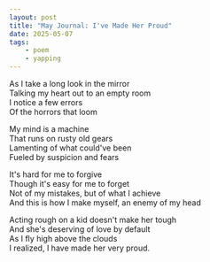 ```yaml
---
layout: post
title: "May Journal: I've Made Her Proud"
date: 2025-05-07
tags: 
    - poem
    - yapping
---
```


As I take a long look in the mirror \
Talking my heart out to an empty room \
I notice a few errors \
Of the horrors that loom

My mind is a machine \
That runs on rusty old gears \
Lamenting of what could've been \
Fueled by suspicion and fears

It's hard for me to forgive \
Though it's easy for me to forget \
Not of my mistakes, but of what I achieve \
And this is how I make myself, an enemy of my head

Acting rough on a kid doesn't make her tough \
And she's deserving of love by default \
As I fly high above the clouds \
I realized, I have made her very proud.